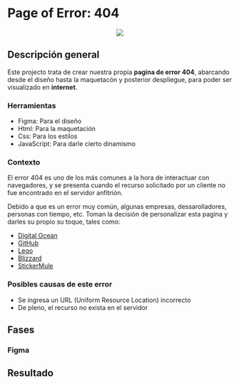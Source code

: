 # Page of Error: 404
<!-- Save image tmp -->
<p align='center'>
<img src='https://user-images.githubusercontent.com/82726832/164954163-43e5ee26-253c-4a5a-b009-e890ffc21eb8.png'>
</p>

## Descripción general
Este projecto trata de crear nuestra propia **pagina de error 404**, abarcando desde el diseño hasta la maquetacón y posterior despliegue, para poder
ser visualizado en **internet**.

### Herramientas
- Figma: Para el diseño
- Html: Para la maquetación
- Css: Para los estilos
- JavaScript: Para darle cierto dinamismo

### Contexto
El error 404 es uno de los más comunes a la hora de interactuar con navegadores, y se presenta cuando el recurso solicitado por un cliente no fue encontrado
en el servidor anfitrión.

Debido a que es un error muy común, algunas empresas, dessarolladores, personas con tiempo, etc. Toman la decisión de personalizar esta pagina y darles su propio su toque, tales como:

- [Digital Ocean](https://intranet.hbtn.io/rltoken/BcOQZUPzoF6sfWd28JAOmA)
- [GitHub](https://intranet.hbtn.io/rltoken/i56pau9DIG49cBUMBwEcPg)
- [Lego](https://intranet.hbtn.io/rltoken/cm7-ZqHoxVdLwhOc1XGwyg)
- [Blizzard](https://intranet.hbtn.io/rltoken/oJ8wrqP9rgPAc1Qzr-q7kg)
- [StickerMule](https://intranet.hbtn.io/rltoken/apZ3b5W6-ms9a49_V0e8cg)

### Posibles causas de este error
- Se ingresa un URL (Uniform Resource Location) incorrecto
- De pleno, el recurso no exista en el servidor

## Fases
### Figma

## Resultado
